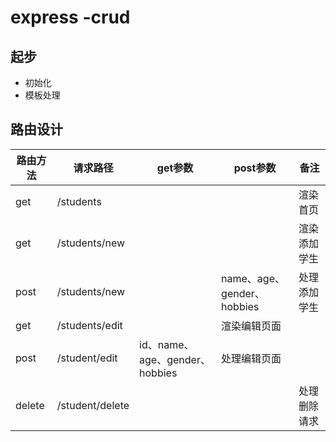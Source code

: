 # express -crud
## 起步
- 初始化
- 模板处理

## 路由设计

|路由方法|请求路径      | get参数 | post参数 | 备注 |
| ---- | ---- | ---- | ---- | ---- |
| get | /students |      |      | 渲染首页 |
| get | /students/new |      |     | 渲染添加学生 |
| post | /students/new |      |    name、age、gender、hobbies   | 处理添加学生 |
| get | /students/edit |    | 渲染编辑页面 ||
| post | /student/edit | id、name、age、gender、hobbies |  处理编辑页面  ||
| delete | /student/delete | | |处理删除请求|

